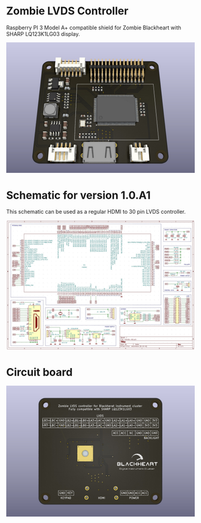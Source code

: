 # Zombie LVDS Controller
Raspberry PI 3 Model A+ compatible shield for Zombie Blackheart with SHARP LQ123K1LG03 display.

![preview 1](https://github.com/helimania/zombie_lvds/blob/master/Zombie-RTD-front.jpg)

# Schematic for version 1.0.A1

This schematic can be used as a regular HDMI to 30 pin LVDS controller.

![preview 2](https://github.com/helimania/zombie_lvds/blob/master/Zombie-RTD-schematic.jpg)

# Circuit board

![preview 3](https://github.com/helimania/zombie_lvds/blob/master/Zombie-RTD-back.jpg)

